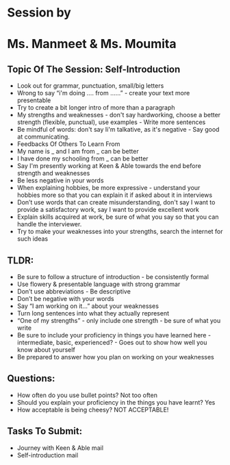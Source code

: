 # Session by 
# Ms. Manmeet & Ms. Moumita

## Topic Of The Session: Self-Introduction
- Look out for grammar, punctuation, small/big letters
- Wrong to say “i'm doing …. from ……” - create your text more presentable
- Try to create a bit longer intro of more than a paragraph
- My strengths and weaknesses - don't say hardworking, choose a better strength (flexible, punctual), use examples - Write more sentences
- Be mindful of words: don't say Ii'm talkative, as it's negative - Say good at communicating.
- Feedbacks Of Others To Learn From
- My name is _ and I am from _ can be better
- I have done my schooling from _ can be better
- Say I'm presently working at Keen & Able towards the end before strength and weaknesses
- Be less negative in your words
- When explaining hobbies, be more expressive - understand your hobbies more so that you can explain it if asked about it in interviews
- Don’t use words that can create misunderstanding, don't say I want to provide a satisfactory work, say I want to provide excellent work
- Explain skills acquired at work, be sure of what you say so that you can handle the interviewer.
- Try to make your weaknesses into your strengths, search the internet for such ideas

## TLDR:
- Be sure to follow a structure of introduction - be consistently formal
- Use flowery & presentable language with strong grammar
- Don’t use abbreviations - Be descriptive
- Don’t be negative with your words
- Say “I am working on it…” about your weaknesses
- Turn long sentences into what they actually represent
- “One of my strengths” - only include one strength - be sure of what you write
- Be sure to include your proficiency in things you have learned here - intermediate, basic, experienced? - Goes out to show how well you know about yourself
- Be prepared to answer how you plan on working on your weaknesses

## Questions:
- How often do you use bullet points? Not too often
- Should you explain your proficiency in the things you have learnt? Yes
- How acceptable is being cheesy? NOT ACCEPTABLE!

## Tasks To Submit:
- Journey with Keen & Able mail
- Self-introduction mail
